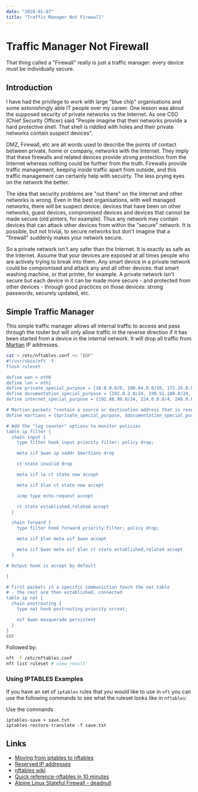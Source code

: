 ```yaml
---
date: "2020-01-07"
title: "Traffic Manager Not Firewall"
---
```

<!-- 2020-01-07-Traffic-Manager-Not-Firewall.md -->

<!-- markdownlint-disable MD025 -->
# Traffic Manager Not Firewall
<!-- markdownlint-enable MD025 -->

That thing called a "Firewall" really is just a traffic manager: every device must be individually secure.

## Introduction

I have had the privilege to work with large "blue chip" organisations and some astonishingly able IT people over my career.  One lesson was about the supposed security of private networks vs the Internet.  As one CSO (Chief Security Officer) said "People imagine that their networks provide a hard protective shell.  That shell is riddled with holes and their private networks contain suspect devices".

DMZ, Firewall, etc are all words used to describe the points of contact between private, home or company, networks with the Internet.  They imply that these firewalls and related devices provide strong protection from the Internet whereas nothing could be further from the truth.  Firewalls provide traffic management, keeping inside traffic apart from outside, and this traffic management can certainly help with secuirty.  The less prying eyes on the network the better.  

The idea that security problems are "out there" on the Internet and other networks is wrong. Even in the best organisations, with well managed networks, there will be suspect device: devices that have been on other networks, guest devices, compromised devices and devices that cannot be made secure (old pinters, for example). Thus any network may contain devices that can attack other devices from within the "secure" network. It is possible, but not trivial, to secure networks but don't imagine that a "firewall" suddenly makes your network secure.

So a private network isn't any safer than the Internet. It is exactly as safe as the Internet. Assume that your devices are exposed at all times people who are actively trying to break into them. Any smart device in a private network could be compromised and attack any and all other devices: that smart washing machine, or that printer, for example. A private network isn't secure but each device in it can be made more secure - and protected from other devices - through good practices on those devices: strong passwords, securely updated, etc.

## Simple Traffic Manager

This simple traffic manager allows all internal traffic to access and pass through the router but will only allow traffic in the reverse direction if it has been started from a device in the internal network.  It will drop all traffic from [Martian](https://en.wikipedia.org/wiki/Martian_packet) IP addresses.

```bash
cat > /etc/nftables.conf << "EOF"
#!/usr/sbin/nft -f
flush ruleset

define wan = eth0
define lan = eth1
define private_special_purpose = {10.0.0.0/8, 100.64.0.0/10, 172.16.0.0/12, 192.0.0.0/24, 192.168.0.0/16, 198.18.0.0/15}
define documentation_special_purpose = {192.0.2.0/24, 198.51.100.0/24, 203.0.113.0/24}
define internet_special_purpose = {192.88.99.0/24, 224.0.0.0/4, 240.0.0.0/4}

# Martian packets "contain a source or destination address that is reserved for special-use" https://en.wikipedia.org/wiki/Martian_packet
define martians = {$private_special_purpose, $documentation_special_purpose, $internet_special_purpose}

# Add the "log counter" options to monitor policies 
table ip filter {
  chain input {
    type filter hook input priority filter; policy drop;

    meta iif $wan ip saddr $martians drop

    ct state invalid drop

    meta iif lo ct state new accept

    meta iif $lan ct state new accept

    icmp type echo-request accept

    ct state established,related accept
  }

  chain forward {
    type filter hook forward priority filter; policy drop;

    meta iif $lan meta oif $wan accept

    meta iif $wan meta oif $lan ct state established,related accept
  }

# Output hook is accept by default 

}

# first packets in a specific communiction touch the nat table 
# - the rest are then established, connected
table ip nat {
  chain postrouting {
    type nat hook postrouting priority srcnat;

    oif $wan masquerade persistent
  }
}
EOF
```

Followed by:

```bash
nft -f /etc/nftables.conf
nft list ruleset # view result
```

### Using IPTABLES Examples

If you have an set of `iptables` rules that you would like to use in `nft` you can use the following commands to see what the ruleset looks like in `nftables`:

Use the commands 
```
iptables-save > save.txt
iptables-restore-translate -f save.txt
```

## Links

* [Moving from iptables to nftables](https://wiki.nftables.org/wiki-nftables/index.php/Moving_from_iptables_to_nftables)
* [Reserved IP addresses](https://en.wikipedia.org/wiki/Reserved_IP_addresses)
* [nftables wiki](https://wiki.nftables.org/wiki-nftables/index.php/Main_Page)
* [Quick reference-nftables in 10 minutes](https://wiki.nftables.org/wiki-nftables/index.php/Quick_reference-nftables_in_10_minutes)
* [Alpine Linux Stateful Firewall - deadnull](https://ronvalente.net/posts/alpine-firewall/)